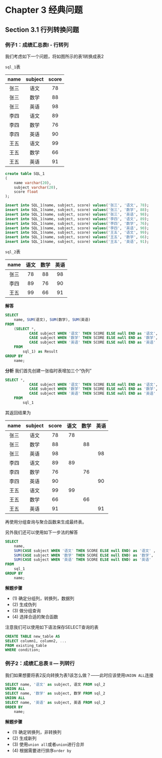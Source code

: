 Chapter 3 经典问题
=============
## Section 3.1 行列转换问题
### 例子1：成绩汇总表I - 行转列
我们考虑如下一个问题，将如图所示的表1转换成表2

`sql_1`表

| name | subject |  score |
| :---: | :---: | :---: |
| 张三| 语文 |   78 |
| 张三 | 数学 |   88 |
| 张三 | 英语 |   98 |
| 李四 | 语文 |   89 |
| 李四 | 数学 |   76 |
| 李四 | 英语 |   90 |
| 王五 | 语文 |   99 |
| 王五 | 数学 |   66 |
| 王五 | 英语 |   91 |

```sql
create table SQL_1
(
    name varchar(20),
    subject varchar(20),
    score float
);
```

```sql
insert into SQL_1(name, subject, score) values('张三', '语文', 78);
insert into SQL_1(name, subject, score) values('张三', '数学', 88);
insert into SQL_1(name, subject, score) values('张三', '英语', 98);
insert into SQL_1(name, subject, score) values('李四', '语文', 89);
insert into SQL_1(name, subject, score) values('李四', '数学', 76);
insert into SQL_1(name, subject, score) values('李四', '英语', 90);
insert into SQL_1(name, subject, score) values('王五', '语文', 99);
insert into SQL_1(name, subject, score) values('王五', '数学', 66);
insert into SQL_1(name, subject, score) values('王五', '英语', 91);
```

`sql_2`表

| name| 语文 | 数学 | 英语 |
| :---: | :---: | :---: | :---: |
| 张三| 78 | 88 | 98 |
| 李四 | 89 | 76 | 90 |
| 王五 | 99 | 66 | 91 |

**解答**

```sql
SELECT
    name, SUM(语文), SUM(数学), SUM(英语)
FROM
    (SELECT *,
           CASE subject WHEN '语文' THEN SCORE ELSE null END as '语文',
           CASE subject WHEN '数学' THEN SCORE ELSE null END as '数学',
           CASE subject WHEN '英语' THEN SCORE ELSE null END as '英语'
    FROM
        sql_1) as Result
GROUP BY
    name;
```

**分析**
我们首先创建一张临时表增加三个“伪列”
```sql
SELECT *,
           CASE subject WHEN '语文' THEN SCORE ELSE null END as '语文',
           CASE subject WHEN '数学' THEN SCORE ELSE null END as '数学',
           CASE subject WHEN '英语' THEN SCORE ELSE null END as '英语'
    FROM
        sql_1
```
其返回结果为

|name|subject|score|语文|数学|英语|
| :---: | :---: | :---: | :---: |:---: | :---: | 
|张三| 语文 | 78 | 78 | <null> | <null> | 
| 张三 | 数学 | 88 | <null> | 88 | <null> |  
| 张三 | 英语 | 98 | <null> | <null> | 98 |  
| 李四 | 语文 | 89 | 89 | <null> | <null> |  
| 李四 | 数学 | 76 | <null> | 76 | <null> |  
| 李四 | 英语 | 90 | <null> | <null> | 90 |  
| 王五 | 语文 | 99 | 99 | <null> | <null> |  
| 王五 | 数学 | 66 | <null> | 66 | <null> 
| 王五 | 英语 | 91 | <null> | <null> | 91 |  

再使用分组查询与聚合函数来生成最终表。

另外我们还可以使用如下一步法的解答
```sql
SELECT
    name,
    SUM(CASE subject WHEN '语文' THEN SCORE ELSE null END) as '语文' ,
    SUM(CASE subject WHEN '数学' THEN SCORE ELSE null END) as '数学',
    SUM(CASE subject WHEN '英语' THEN SCORE ELSE null END) as '英语'
FROM
    sql_1
GROUP BY
    name;
```

**解题步骤**
- (1) 确定分组列，转换列，数据列
- (2) 生成伪列
- (3) 做分组查询
- (4) 选择合适的聚合函数


注意我们可以使用如下语法保存SELECT查询的表
```sql
CREATE TABLE new_table AS
SELECT column1, column2, ...
FROM existing_table
WHERE condition;
```


### 例子2：成绩汇总表 II — 列转行
我们如果想要将表2反向转换为表1该怎么做？——此时应该使用`UNION ALL`连接

```sql
SELECT name, '语文' as subject, 语文 FROM sql_2
UNION ALL
SELECT name, '数学' as subject, 数学 FROM sql_2
UNION ALL
SELECT name, '英语' as subject, 英语 FROM sql_2
ORDER BY
    name;
```

**解题步骤**
- (1) 确定转换列，非转换列
- (2) 生成新列
- (3) 使用`union all`或者`union`进行合并
- (4) 根据需要进行排序`order by`
